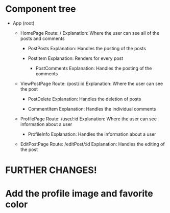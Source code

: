 # Component tree

- App (root)

  - HomePage
    Route: /
    Explanation: Where the user can see all of the posts and comments

    - PostPosts
      Explanation: Handles the posting of the posts

    - PostItem
      Explanation: Renders for every post

      - PostComments
        Explanation: Handles the posting of the comments

  - ViewPostPage
    Route: /post/:id
    Explanation: Where the user can see the post

    - PostDelete
      Explanation: Handles the deletion of posts

    - CommentItem
      Explanation: Handles the individual comments

  - ProfilePage
    Route: /user/:id
    Explanation: Where the user can see information about a user

    - ProfileInfo
      Explanation: Handles the information about a user

  - EditPostPage
    Route: /editPost/:id
    Explanation: Handles the editing of the post

# FURTHER CHANGES!

# Add the profile image and favorite color
